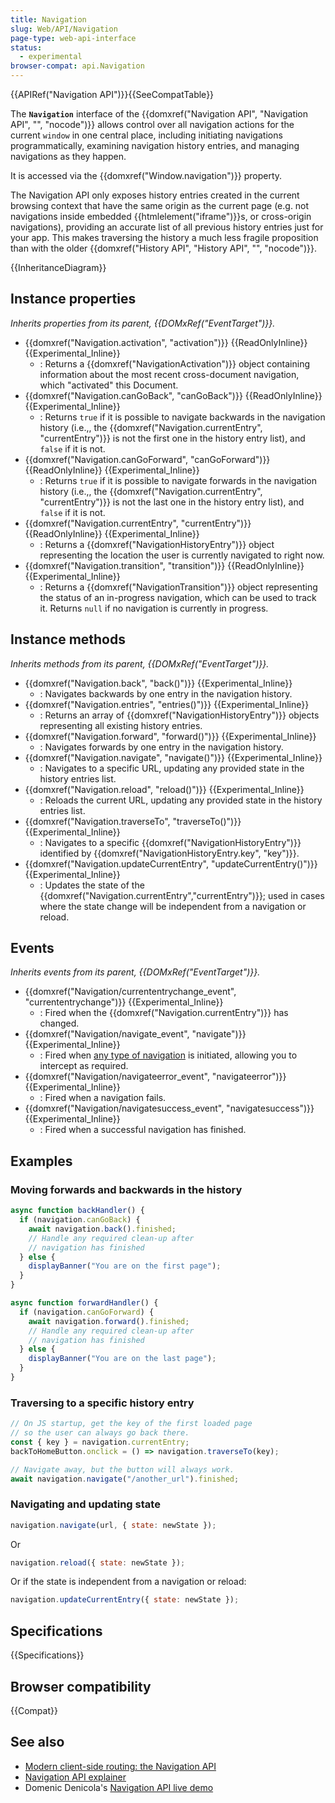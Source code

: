 ```yaml
---
title: Navigation
slug: Web/API/Navigation
page-type: web-api-interface
status:
  - experimental
browser-compat: api.Navigation
---
```


{{APIRef("Navigation API")}}{{SeeCompatTable}}

The **`Navigation`** interface of the {{domxref("Navigation API", "Navigation API", "", "nocode")}} allows control over all navigation actions for the current `window` in one central place, including initiating navigations programmatically, examining navigation history entries, and managing navigations as they happen.

It is accessed via the {{domxref("Window.navigation")}} property.

The Navigation API only exposes history entries created in the current browsing context that have the same origin as the current page (e.g. not navigations inside embedded {{htmlelement("iframe")}}s, or cross-origin navigations), providing an accurate list of all previous history entries just for your app. This makes traversing the history a much less fragile proposition than with the older {{domxref("History API", "History API", "", "nocode")}}.

{{InheritanceDiagram}}

## Instance properties

_Inherits properties from its parent, {{DOMxRef("EventTarget")}}._

- {{domxref("Navigation.activation", "activation")}} {{ReadOnlyInline}} {{Experimental_Inline}}
  - : Returns a {{domxref("NavigationActivation")}} object containing information about the most recent cross-document navigation, which "activated" this Document.
- {{domxref("Navigation.canGoBack", "canGoBack")}} {{ReadOnlyInline}} {{Experimental_Inline}}
  - : Returns `true` if it is possible to navigate backwards in the navigation history
    (i.e.,, the {{domxref("Navigation.currentEntry", "currentEntry")}} is not the first one in the history entry list),
    and `false` if it is not.
- {{domxref("Navigation.canGoForward", "canGoForward")}} {{ReadOnlyInline}} {{Experimental_Inline}}
  - : Returns `true` if it is possible to navigate forwards in the navigation history
    (i.e.,, the {{domxref("Navigation.currentEntry", "currentEntry")}} is not the last one in the history entry list),
    and `false` if it is not.
- {{domxref("Navigation.currentEntry", "currentEntry")}} {{ReadOnlyInline}} {{Experimental_Inline}}
  - : Returns a {{domxref("NavigationHistoryEntry")}} object representing the location the user is currently
    navigated to right now.
- {{domxref("Navigation.transition", "transition")}} {{ReadOnlyInline}} {{Experimental_Inline}}
  - : Returns a {{domxref("NavigationTransition")}} object representing the status of an in-progress navigation,
    which can be used to track it. Returns `null` if no navigation is currently in progress.

## Instance methods

_Inherits methods from its parent, {{DOMxRef("EventTarget")}}._

- {{domxref("Navigation.back", "back()")}} {{Experimental_Inline}}
  - : Navigates backwards by one entry in the navigation history.
- {{domxref("Navigation.entries", "entries()")}} {{Experimental_Inline}}
  - : Returns an array of {{domxref("NavigationHistoryEntry")}} objects representing all existing history entries.
- {{domxref("Navigation.forward", "forward()")}} {{Experimental_Inline}}
  - : Navigates forwards by one entry in the navigation history.
- {{domxref("Navigation.navigate", "navigate()")}} {{Experimental_Inline}}
  - : Navigates to a specific URL, updating any provided state in the history entries list.
- {{domxref("Navigation.reload", "reload()")}} {{Experimental_Inline}}
  - : Reloads the current URL, updating any provided state in the history entries list.
- {{domxref("Navigation.traverseTo", "traverseTo()")}} {{Experimental_Inline}}
  - : Navigates to a specific {{domxref("NavigationHistoryEntry")}} identified by {{domxref("NavigationHistoryEntry.key", "key")}}.
- {{domxref("Navigation.updateCurrentEntry", "updateCurrentEntry()")}} {{Experimental_Inline}}
  - : Updates the state of the {{domxref("Navigation.currentEntry","currentEntry")}}; used
    in cases where the state change will be independent from a navigation or reload.

## Events

_Inherits events from its parent, {{DOMxRef("EventTarget")}}._

- {{domxref("Navigation/currententrychange_event", "currententrychange")}} {{Experimental_Inline}}
  - : Fired when the {{domxref("Navigation.currentEntry")}} has changed.
- {{domxref("Navigation/navigate_event", "navigate")}} {{Experimental_Inline}}
  - : Fired when [any type of navigation](https://github.com/WICG/navigation-api#appendix-types-of-navigations) is initiated, allowing you to intercept as required.
- {{domxref("Navigation/navigateerror_event", "navigateerror")}} {{Experimental_Inline}}
  - : Fired when a navigation fails.
- {{domxref("Navigation/navigatesuccess_event", "navigatesuccess")}} {{Experimental_Inline}}
  - : Fired when a successful navigation has finished.

## Examples

### Moving forwards and backwards in the history

```js
async function backHandler() {
  if (navigation.canGoBack) {
    await navigation.back().finished;
    // Handle any required clean-up after
    // navigation has finished
  } else {
    displayBanner("You are on the first page");
  }
}

async function forwardHandler() {
  if (navigation.canGoForward) {
    await navigation.forward().finished;
    // Handle any required clean-up after
    // navigation has finished
  } else {
    displayBanner("You are on the last page");
  }
}
```

### Traversing to a specific history entry

```js
// On JS startup, get the key of the first loaded page
// so the user can always go back there.
const { key } = navigation.currentEntry;
backToHomeButton.onclick = () => navigation.traverseTo(key);

// Navigate away, but the button will always work.
await navigation.navigate("/another_url").finished;
```

### Navigating and updating state

```js
navigation.navigate(url, { state: newState });
```

Or

```js
navigation.reload({ state: newState });
```

Or if the state is independent from a navigation or reload:

```js
navigation.updateCurrentEntry({ state: newState });
```

## Specifications

{{Specifications}}

## Browser compatibility

{{Compat}}

## See also

- [Modern client-side routing: the Navigation API](https://developer.chrome.com/docs/web-platform/navigation-api/)
- [Navigation API explainer](https://github.com/WICG/navigation-api/blob/main/README.md)
- Domenic Denicola's [Navigation API live demo](https://gigantic-honored-octagon.glitch.me/)
